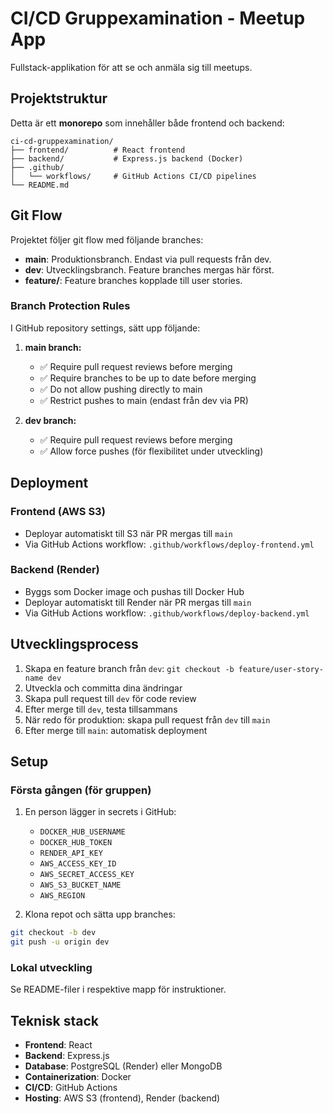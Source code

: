 # CI/CD Gruppexamination - Meetup App

Fullstack-applikation för att se och anmäla sig till meetups.

## Projektstruktur

Detta är ett **monorepo** som innehåller både frontend och backend:

```
ci-cd-gruppexamination/
├── frontend/          # React frontend
├── backend/           # Express.js backend (Docker)
├── .github/
│   └── workflows/     # GitHub Actions CI/CD pipelines
└── README.md
```

## Git Flow

Projektet följer git flow med följande branches:

- **main**: Produktionsbranch. Endast via pull requests från dev.
- **dev**: Utvecklingsbranch. Feature branches mergas här först.
- **feature/**: Feature branches kopplade till user stories.

### Branch Protection Rules

I GitHub repository settings, sätt upp följande:

1. **main branch:**

   - ✅ Require pull request reviews before merging
   - ✅ Require branches to be up to date before merging
   - ✅ Do not allow pushing directly to main
   - ✅ Restrict pushes to main (endast från dev via PR)

2. **dev branch:**
   - ✅ Require pull request reviews before merging
   - ✅ Allow force pushes (för flexibilitet under utveckling)

## Deployment

### Frontend (AWS S3)

- Deployar automatiskt till S3 när PR mergas till `main`
- Via GitHub Actions workflow: `.github/workflows/deploy-frontend.yml`

### Backend (Render)

- Byggs som Docker image och pushas till Docker Hub
- Deployar automatiskt till Render när PR mergas till `main`
- Via GitHub Actions workflow: `.github/workflows/deploy-backend.yml`

## Utvecklingsprocess

1. Skapa en feature branch från `dev`: `git checkout -b feature/user-story-name dev`
2. Utveckla och committa dina ändringar
3. Skapa pull request till `dev` för code review
4. Efter merge till `dev`, testa tillsammans
5. När redo för produktion: skapa pull request från `dev` till `main`
6. Efter merge till `main`: automatisk deployment

## Setup

### Första gången (för gruppen)

1. En person lägger in secrets i GitHub:

   - `DOCKER_HUB_USERNAME`
   - `DOCKER_HUB_TOKEN`
   - `RENDER_API_KEY`
   - `AWS_ACCESS_KEY_ID`
   - `AWS_SECRET_ACCESS_KEY`
   - `AWS_S3_BUCKET_NAME`
   - `AWS_REGION`

2. Klona repot och sätta upp branches:

```bash
git checkout -b dev
git push -u origin dev
```

### Lokal utveckling

Se README-filer i respektive mapp för instruktioner.

## Teknisk stack

- **Frontend**: React
- **Backend**: Express.js
- **Database**: PostgreSQL (Render) eller MongoDB
- **Containerization**: Docker
- **CI/CD**: GitHub Actions
- **Hosting**: AWS S3 (frontend), Render (backend)
